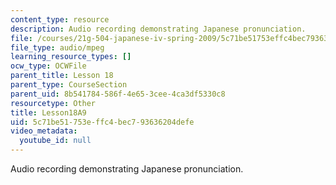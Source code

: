 ```yaml
---
content_type: resource
description: Audio recording demonstrating Japanese pronunciation.
file: /courses/21g-504-japanese-iv-spring-2009/5c71be51753effc4bec793636204defe_Lesson18A9.mp3
file_type: audio/mpeg
learning_resource_types: []
ocw_type: OCWFile
parent_title: Lesson 18
parent_type: CourseSection
parent_uid: 8b541784-586f-4e65-3cee-4ca3df5330c8
resourcetype: Other
title: Lesson18A9
uid: 5c71be51-753e-ffc4-bec7-93636204defe
video_metadata:
  youtube_id: null
---
```

Audio recording demonstrating Japanese pronunciation.
